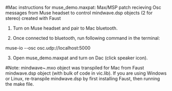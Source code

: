 #Mac instructions for muse_demo.maxpat: Max/MSP patch recieving Osc messages from Muse headset to control mindwave.dsp objects (2 for stereo) created with Faust

1) Turn on Muse headset and pair to Mac bluetooth.

2) Once connected to bluetooth, run following command in the terminal:

muse-io --osc osc.udp://localhost:5000

3) Open muse_demo.maxpat and turn on Dac (click speaker icon). 

#Note: mindwave~.mxo object was transpiled for Mac from Faust mindwave.dsp object (with bulk of code in vic.lib). If you are using Windows or Linux, re-transpile mindwave.dsp by first installing Faust, then running the make file. 

